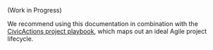(Work in Progress) 

We recommend using this documentation in combination with the [CivicActions project playbook](https://trello.com/b/qyI4wa18/template-civicactions-project-playbook), which maps out an ideal Agile project lifecycle.
